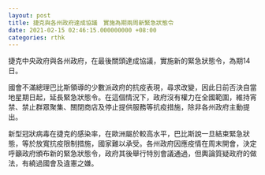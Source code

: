 ```yaml
---
layout: post
title: 捷克與各州政府達成協議　實施為期兩周新緊急狀態令
date: 2021-02-15 02:46:15.000000000 +08:00
categories: rthk
---
```


捷克中央政府與各州政府，在最後關頭達成協議，實施新的緊急狀態令，為期14日。

國會不滿總理巴比斯領導的少數派政府的抗疫表現，尋求改變，因此日前否決自當地星期日起，延長緊急狀態令。在這個情況下，政府沒有權力在全國範圍，維持宵禁、禁止群眾聚集、關閉商店及停止提供服務等抗疫措施，除非各州政府主動提出。

新型冠狀病毒在捷克的感染率，在歐洲屬於較高水平，巴比斯說一旦結束緊急狀態，等於放寬抗疫限制措施，國家難以承受。各州政府因應疫情在周末開會，決定呼籲政府頒布新的緊急狀態令，政府其後舉行特別會議通過，但輿論質疑政府的做法，有繞過國會及違憲之嫌。
